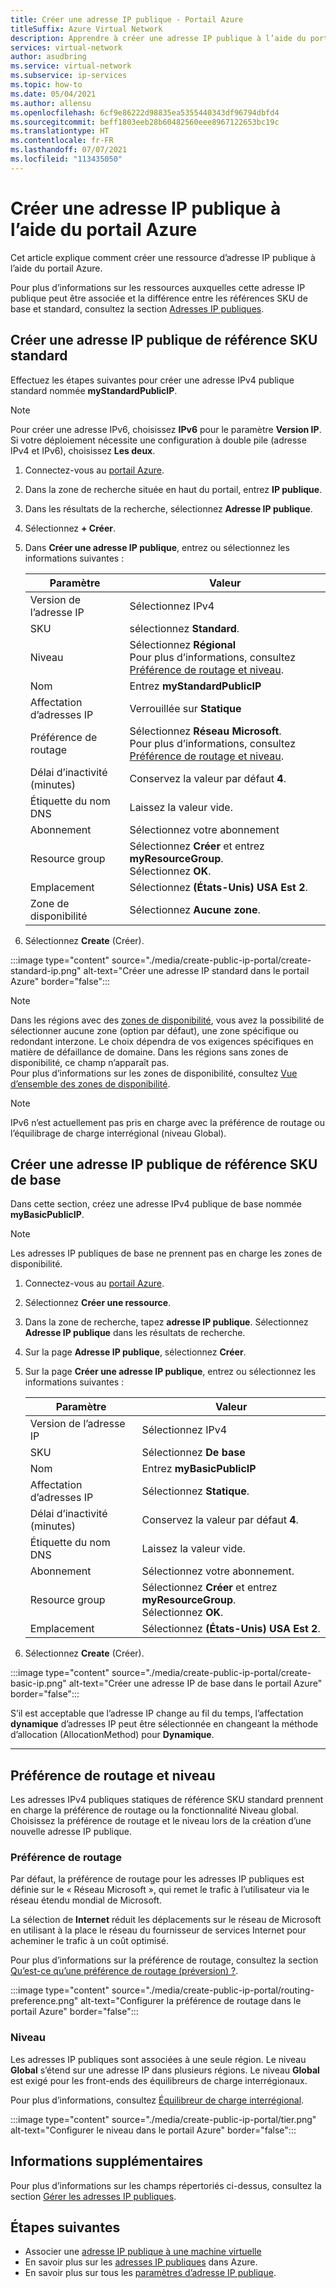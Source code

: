 ```yaml
---
title: Créer une adresse IP publique - Portail Azure
titleSuffix: Azure Virtual Network
description: Apprendre à créer une adresse IP publique à l’aide du portail Azure
services: virtual-network
author: asudbring
ms.service: virtual-network
ms.subservice: ip-services
ms.topic: how-to
ms.date: 05/04/2021
ms.author: allensu
ms.openlocfilehash: 6cf9e86222d98835ea5355440343df96794dbfd4
ms.sourcegitcommit: beff1803eeb28b60482560eee8967122653bc19c
ms.translationtype: HT
ms.contentlocale: fr-FR
ms.lasthandoff: 07/07/2021
ms.locfileid: "113435050"
---
```

# <a name="create-a-public-ip-address-using-the-azure-portal"></a>Créer une adresse IP publique à l’aide du portail Azure

Cet article explique comment créer une ressource d’adresse IP publique à l’aide du portail Azure. 

Pour plus d’informations sur les ressources auxquelles cette adresse IP publique peut être associée et la différence entre les références SKU de base et standard, consultez la section [Adresses IP publiques](./public-ip-addresses.md). 

## <a name="create-a-standard-sku-public-ip-address"></a>Créer une adresse IP publique de référence SKU standard

Effectuez les étapes suivantes pour créer une adresse IPv4 publique standard nommée **myStandardPublicIP**.  

> [!NOTE]
>Pour créer une adresse IPv6, choisissez **IPv6** pour le paramètre **Version IP**. Si votre déploiement nécessite une configuration à double pile (adresse IPv4 et IPv6), choisissez **Les deux**.

1. Connectez-vous au [portail Azure](https://portal.azure.com).

2. Dans la zone de recherche située en haut du portail, entrez **IP publique**.

3. Dans les résultats de la recherche, sélectionnez **Adresse IP publique**.

4. Sélectionnez **+ Créer**.

5. Dans **Créer une adresse IP publique**, entrez ou sélectionnez les informations suivantes :

    | Paramètre                 | Valeur                       |
    | ---                     | ---                         |
    | Version de l’adresse IP              | Sélectionnez IPv4              |    
    | SKU                     | sélectionnez **Standard**.         |
    | Niveau                   | Sélectionnez **Régional**    </br> Pour plus d’informations, consultez [Préférence de routage et niveau](#routing-preference-and-tier).     |
    | Nom                    | Entrez **myStandardPublicIP**          |
    | Affectation d’adresses IP   | Verrouillée sur **Statique**                |
    | Préférence de routage     | Sélectionnez **Réseau Microsoft**. </br> Pour plus d’informations, consultez [Préférence de routage et niveau](#routing-preference-and-tier). |
    | Délai d’inactivité (minutes)  | Conservez la valeur par défaut **4**.        |
    | Étiquette du nom DNS          | Laissez la valeur vide.    |
    | Abonnement            | Sélectionnez votre abonnement   |
    | Resource group          | Sélectionnez **Créer** et entrez **myResourceGroup**. </br> Sélectionnez **OK**. |
    | Emplacement                | Sélectionnez **(États-Unis) USA Est 2**.     |
    | Zone de disponibilité       | Sélectionnez **Aucune zone**. |

6. Sélectionnez **Create** (Créer).

:::image type="content" source="./media/create-public-ip-portal/create-standard-ip.png" alt-text="Créer une adresse IP standard dans le portail Azure" border="false":::

> [!NOTE]
> Dans les régions avec des [zones de disponibilité](../availability-zones/az-overview.md?toc=%2fazure%2fvirtual-network%2ftoc.json#availability-zones), vous avez la possibilité de sélectionner aucune zone (option par défaut), une zone spécifique ou redondant interzone. Le choix dépendra de vos exigences spécifiques en matière de défaillance de domaine. Dans les régions sans zones de disponibilité, ce champ n’apparaît pas. </br> Pour plus d’informations sur les zones de disponibilité, consultez [Vue d’ensemble des zones de disponibilité](../availability-zones/az-overview.md).

> [!NOTE]
> IPv6 n’est actuellement pas pris en charge avec la préférence de routage ou l’équilibrage de charge interrégional (niveau Global).

## <a name="create-a-basic-sku-public-ip-address"></a>Créer une adresse IP publique de référence SKU de base

Dans cette section, créez une adresse IPv4 publique de base nommée **myBasicPublicIP**. 

> [!NOTE]
> Les adresses IP publiques de base ne prennent pas en charge les zones de disponibilité.

1. Connectez-vous au [portail Azure](https://portal.azure.com/).
2. Sélectionnez **Créer une ressource**. 
3. Dans la zone de recherche, tapez **adresse IP publique**. Sélectionnez **Adresse IP publique** dans les résultats de recherche.
4. Sur la page **Adresse IP publique**, sélectionnez **Créer**.
5. Sur la page **Créer une adresse IP publique**, entrez ou sélectionnez les informations suivantes : 

    | Paramètre                 | Valeur                       |
    | ---                     | ---                         |
    | Version de l’adresse IP              | Sélectionnez IPv4                 |    
    | SKU                     | Sélectionnez **De base**         |
    | Nom                    | Entrez **myBasicPublicIP**          |
    | Affectation d’adresses IP   | Sélectionnez **Statique**.            |
    | Délai d’inactivité (minutes)  | Conservez la valeur par défaut **4**.       |
    | Étiquette du nom DNS          | Laissez la valeur vide.    |
    | Abonnement            | Sélectionnez votre abonnement.   |
    | Resource group          | Sélectionnez **Créer** et entrez **myResourceGroup**. </br> Sélectionnez **OK**. |
    | Emplacement                | Sélectionnez **(États-Unis) USA Est 2**.      |

6. Sélectionnez **Create** (Créer).

:::image type="content" source="./media/create-public-ip-portal/create-basic-ip.png" alt-text="Créer une adresse IP de base dans le portail Azure" border="false":::

S’il est acceptable que l’adresse IP change au fil du temps, l’affectation **dynamique** d’adresses IP peut être sélectionnée en changeant la méthode d’allocation (AllocationMethod) pour **Dynamique**. 

---

## <a name="routing-preference-and-tier"></a>Préférence de routage et niveau

Les adresses IPv4 publiques statiques de référence SKU standard prennent en charge la préférence de routage ou la fonctionnalité Niveau global. Choisissez la préférence de routage et le niveau lors de la création d’une nouvelle adresse IP publique.

### <a name="routing-preference"></a>Préférence de routage

Par défaut, la préférence de routage pour les adresses IP publiques est définie sur le « Réseau Microsoft », qui remet le trafic à l’utilisateur via le réseau étendu mondial de Microsoft.  

La sélection de **Internet** réduit les déplacements sur le réseau de Microsoft en utilisant à la place le réseau du fournisseur de services Internet pour acheminer le trafic à un coût optimisé.  

Pour plus d’informations sur la préférence de routage, consultez la section [Qu’est-ce qu’une préférence de routage (préversion) ?](./routing-preference-overview.md).

:::image type="content" source="./media/create-public-ip-portal/routing-preference.png" alt-text="Configurer la préférence de routage dans le portail Azure" border="false":::

### <a name="tier"></a>Niveau

Les adresses IP publiques sont associées à une seule région. Le niveau **Global** s’étend sur une adresse IP dans plusieurs régions. Le niveau **Global** est exigé pour les front-ends des équilibreurs de charge interrégionaux.  

Pour plus d’informations, consultez [Équilibreur de charge interrégional](../load-balancer/cross-region-overview.md).

:::image type="content" source="./media/create-public-ip-portal/tier.png" alt-text="Configurer le niveau dans le portail Azure" border="false":::

## <a name="additional-information"></a>Informations supplémentaires 

Pour plus d’informations sur les champs répertoriés ci-dessus, consultez la section [Gérer les adresses IP publiques](./virtual-network-public-ip-address.md#create-a-public-ip-address).

## <a name="next-steps"></a>Étapes suivantes
- Associer une [adresse IP publique à une machine virtuelle](./associate-public-ip-address-vm.md#azure-portal)
- En savoir plus sur les [adresses IP publiques](./public-ip-addresses.md#public-ip-addresses) dans Azure.
- En savoir plus sur tous les [paramètres d’adresse IP publique](virtual-network-public-ip-address.md#create-a-public-ip-address).